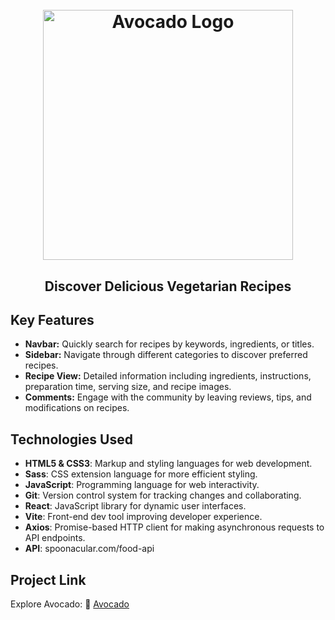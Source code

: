 <h1 align="center">
  <br>
  <img src="https://vegavocado.netlify.app/logo.png" alt="Avocado Logo" width="400">
  <br>
</h1>

<h2 align="center">Discover Delicious Vegetarian Recipes</h2>

## Key Features
- **Navbar:** Quickly search for recipes by keywords, ingredients, or titles.
- **Sidebar:** Navigate through different categories to discover preferred recipes.
- **Recipe View:** Detailed information including ingredients, instructions, preparation time, serving size, and recipe images.
- **Comments:** Engage with the community by leaving reviews, tips, and modifications on recipes.

## Technologies Used
- **HTML5 & CSS3**: Markup and styling languages for web development.
- **Sass**: CSS extension language for more efficient styling.
- **JavaScript**: Programming language for web interactivity.
- **Git**: Version control system for tracking changes and collaborating.
- **React**: JavaScript library for dynamic user interfaces.
- **Vite**: Front-end dev tool improving developer experience.
- **Axios**: Promise-based HTTP client for making asynchronous requests to API endpoints.
- **API**: spoonacular.com/food-api

## Project Link
Explore Avocado: :link: [Avocado](https://vegavocado.vercel.app/)
